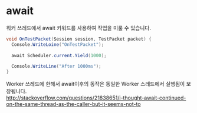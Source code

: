 await
====

워커 쓰레드에서 await 키워드를 사용하여 작업을 미룰 수 있습니다.

```c#
void OnTestPacket(Session session, TestPacket packet) {
  Console.WriteLoine("OnTestPacket");
  
  await Scheduler.current.Yield(1000);
  
  Console.WriteLine("After 1000ms");
}
```

Worker 쓰레드에 한해서 await이후의 동작은 동일한 Worker 스레드에서 실행됨이 보장됩니다.
<br>
http://stackoverflow.com/questions/21838651/i-thought-await-continued-on-the-same-thread-as-the-caller-but-it-seems-not-to
